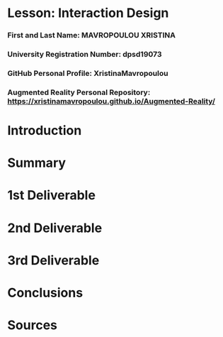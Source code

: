 # Lesson: Interaction Design

### First and Last Name: MAVROPOULOU XRISTINA
### University Registration Number: dpsd19073
### GitHub Personal Profile: XristinaMavropoulou
### Augmented Reality Personal Repository: https://xristinamavropoulou.github.io/Augmented-Reality/

# Introduction

# Summary


# 1st Deliverable


# 2nd Deliverable


# 3rd Deliverable 


# Conclusions


# Sources
